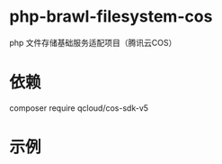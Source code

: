 # php-brawl-filesystem-cos
php 文件存储基础服务适配项目（腾讯云COS）

# 依赖

composer require qcloud/cos-sdk-v5

# 示例
```php

```